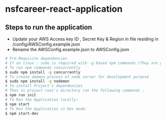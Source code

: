 # nsfcareer-react-application
## Steps to run the application
 - Update your AWS Access key ID , Secret Key & Region in file residing in /config/AWSConfig.example.json
 - Rename the AWSConfig.example.json to AWSConfig.json
```sh
# Pre-Requisite dependencies
# If on linux : sudo is required with -g based npm commands (They are global dependencies being installed in System)
# To run npm commands concurrently
$ sudo npm install -g concurrently
# To create daemon process of node server for development purpose
$ sudo npm install -g nodemon
# To install Project's dependencies
# Then in project root's directory run the following commands :
$ npm run init
# To Run the Application locally:
$ npm start
# To Run the Application in Dev mode:
$ npm start-dev
```
